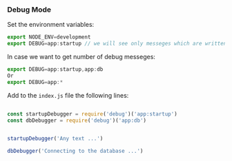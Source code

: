 ### Debug Mode

Set the environment variables:
```javascript
export NODE_ENV=development
export DEBUG=app:startup // we will see only messeges which are written under that topic to the database
```

In case we want to get number of debug messeges:
```javascript
export DEBUG=app:startup,app:db
Or
export DEBUG=app:*

```

Add to the ```index.js``` file the following lines:

```javascript

const startupDebugger = require('debug')('app:startup')
const dbDebugger = require('debug')('app:db')


startupDebugger('Any text ...')

dbDebugger('Connecting to the database ...')

```
